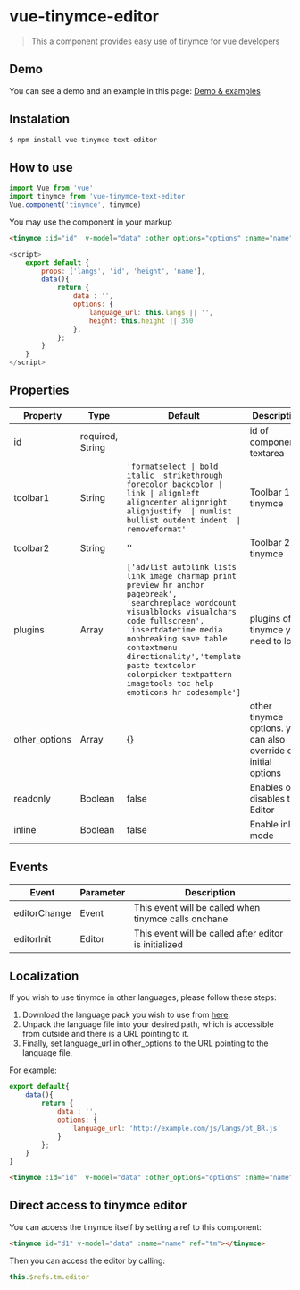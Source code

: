 # vue-tinymce-editor

> This a component provides easy use of tinymce for vue developers

## Demo
You can see a demo and an example in this page:
[Demo & examples](https://rederlo.github.io/vue-tinymce-text-editor)

## Instalation
```bash
$ npm install vue-tinymce-text-editor
```

## How to use
```js
import Vue from 'vue'
import tinymce from 'vue-tinymce-text-editor'
Vue.component('tinymce', tinymce)
```


You may use the component in your markup
```html
<tinymce :id="id"  v-model="data" :other_options="options" :name="name"></tinymce>
```

```js
<script>
    export default {
        props: ['langs', 'id', 'height', 'name'],
        data(){
            return {
                data : '',
                options: {
                    language_url: this.langs || '',
                    height: this.height || 350
                },
            };
        }
    }
</script>
```

## Properties
| Property | Type | Default | Description |
|----------|------|---------|-------------|
| id | required, String | | id of component's textarea |
| toolbar1 | String | `'formatselect \| bold italic  strikethrough  forecolor backcolor \| link \| alignleft aligncenter alignright alignjustify  \| numlist bullist outdent indent  \| removeformat'` | Toolbar 1 of tinymce |
| toolbar2 | String | '' | Toolbar 2 of tinymce |
| plugins | Array | `['advlist autolink lists link image charmap print preview hr anchor pagebreak', 'searchreplace wordcount visualblocks visualchars code fullscreen', 'insertdatetime media nonbreaking save table contextmenu directionality','template paste textcolor colorpicker textpattern imagetools toc help emoticons hr codesample']` | plugins of tinymce you need to load |
| other_options | Array | {} | other tinymce options. you can also override our initial options |
| readonly | Boolean | false | Enables or disables the Editor |
| inline | Boolean | false | Enable inline mode |

## Events

| Event | Parameter | Description |
|----------|------|---------|
| editorChange | Event | This event will be called when tinymce calls onchane |
| editorInit | Editor | This event will be called after editor is initialized |


## Localization
If you wish to use tinymce in other languages, please follow these steps:
1. Download the language pack you wish to use from [here](https://www.tinymce.com/download/language-packages/).
2. Unpack the language file into your desired path, which is accessible from outside and there is a URL pointing to it.
3. Finally, set language_url in other_options to the URL pointing to the language file.

For example:

```js
export default{
    data(){
        return {
            data : '',
            options: {
                language_url: 'http://example.com/js/langs/pt_BR.js'
            }
        };
    }
}
```
```html
<tinymce :id="id"  v-model="data" :other_options="options" :name="name"></tinymce>
```

## Direct access to tinymce editor
You can access the tinymce itself by setting a ref to this component:
```html
<tinymce id="d1" v-model="data" :name="name" ref="tm"></tinymce>
```
Then you can access the editor by calling:

```js
this.$refs.tm.editor
```
